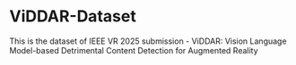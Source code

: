 # ViDDAR-Dataset
This is the dataset of IEEE VR 2025 submission - ViDDAR: Vision Language Model-based Detrimental Content Detection for Augmented Reality
